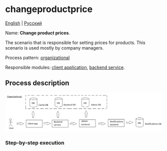 # changeproductprice

[English](changeproductprice.md) | [Русский](changeproductprice.ru.md)

Name: **Change product prices**.

The scenario that is responsible for setting prices for products.
This scenario is used mostly by company managers.

Process pattern: [organizational](../../processpatterns/organizational.md)

Responsible modules: [client application](../../frontend/managerclient.md), [backend service](../../backend/managerbackend.md).

## Process description

![organizational_overall](../../img/organizational_overall.png)

### Step-by-step execution
